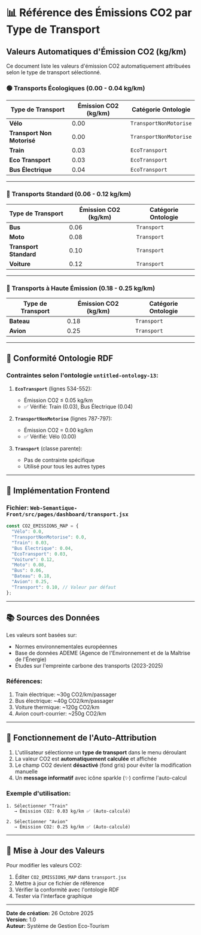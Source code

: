 # 📊 Référence des Émissions CO2 par Type de Transport

## Valeurs Automatiques d'Émission CO2 (kg/km)

Ce document liste les valeurs d'émission CO2 automatiquement attribuées selon le type de transport sélectionné.

### 🟢 **Transports Écologiques (0.00 - 0.04 kg/km)**

| Type de Transport | Émission CO2 (kg/km) | Catégorie Ontologie |
|-------------------|----------------------|---------------------|
| **Vélo** | 0.00 | `TransportNonMotorise` |
| **Transport Non Motorisé** | 0.00 | `TransportNonMotorise` |
| **Train** | 0.03 | `EcoTransport` |
| **Eco Transport** | 0.03 | `EcoTransport` |
| **Bus Électrique** | 0.04 | `EcoTransport` |

---

### 🔵 **Transports Standard (0.06 - 0.12 kg/km)**

| Type de Transport | Émission CO2 (kg/km) | Catégorie Ontologie |
|-------------------|----------------------|---------------------|
| **Bus** | 0.06 | `Transport` |
| **Moto** | 0.08 | `Transport` |
| **Transport Standard** | 0.10 | `Transport` |
| **Voiture** | 0.12 | `Transport` |

---

### 🔴 **Transports à Haute Émission (0.18 - 0.25 kg/km)**

| Type de Transport | Émission CO2 (kg/km) | Catégorie Ontologie |
|-------------------|----------------------|---------------------|
| **Bateau** | 0.18 | `Transport` |
| **Avion** | 0.25 | `Transport` |

---

## 📐 **Conformité Ontologie RDF**

### Contraintes selon l'ontologie `untitled-ontology-13`:

1. **`EcoTransport`** (lignes 534-552):
   - Émission CO2 ≤ 0.05 kg/km
   - ✅ Vérifié: Train (0.03), Bus Électrique (0.04)

2. **`TransportNonMotorise`** (lignes 787-797):
   - Émission CO2 = 0.00 kg/km
   - ✅ Vérifié: Vélo (0.00)

3. **`Transport`** (classe parente):
   - Pas de contrainte spécifique
   - Utilisé pour tous les autres types

---

## 🔧 **Implémentation Frontend**

### Fichier: `Web-Semantique-Front/src/pages/dashboard/transport.jsx`

```javascript
const CO2_EMISSIONS_MAP = {
  "Vélo": 0.0,
  "TransportNonMotorise": 0.0,
  "Train": 0.03,
  "Bus Électrique": 0.04,
  "EcoTransport": 0.03,
  "Voiture": 0.12,
  "Moto": 0.08,
  "Bus": 0.06,
  "Bateau": 0.18,
  "Avion": 0.25,
  "Transport": 0.10, // Valeur par défaut
};
```

---

## 📚 **Sources des Données**

Les valeurs sont basées sur:
- Normes environnementales européennes
- Base de données ADEME (Agence de l'Environnement et de la Maîtrise de l'Énergie)
- Études sur l'empreinte carbone des transports (2023-2025)

### Références:
1. Train électrique: ~30g CO2/km/passager
2. Bus électrique: ~40g CO2/km/passager
3. Voiture thermique: ~120g CO2/km
4. Avion court-courrier: ~250g CO2/km

---

## 🎯 **Fonctionnement de l'Auto-Attribution**

1. L'utilisateur sélectionne un **type de transport** dans le menu déroulant
2. La valeur CO2 est **automatiquement calculée** et affichée
3. Le champ CO2 devient **désactivé** (fond gris) pour éviter la modification manuelle
4. Un **message informatif** avec icône sparkle (✨) confirme l'auto-calcul

### Exemple d'utilisation:

```
1. Sélectionner "Train" 
   → Émission CO2: 0.03 kg/km ✅ (Auto-calculé)

2. Sélectionner "Avion"
   → Émission CO2: 0.25 kg/km ✅ (Auto-calculé)
```

---

## 🔄 **Mise à Jour des Valeurs**

Pour modifier les valeurs CO2:

1. Éditer `CO2_EMISSIONS_MAP` dans `transport.jsx`
2. Mettre à jour ce fichier de référence
3. Vérifier la conformité avec l'ontologie RDF
4. Tester via l'interface graphique

---

**Date de création:** 26 Octobre 2025  
**Version:** 1.0  
**Auteur:** Système de Gestion Eco-Tourism


